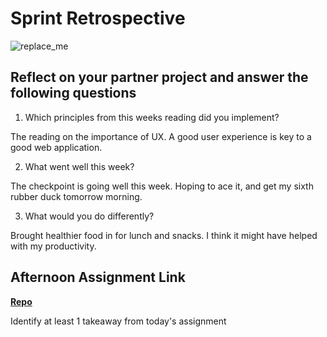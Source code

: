 # Sprint Retrospective

![replace_me](https://codeworks.blob.core.windows.net/public/assets/img/illustrations/placeholder.svg)

## Reflect on your partner project and answer the following questions

1. Which principles from this weeks reading did you implement?

  The reading on the importance of UX. A good user experience is key to a good web application. 

2. What went well this week?

  The checkpoint is going well this week. Hoping to ace it, and get my sixth rubber duck tomorrow morning.

3. What would you do differently?

  Brought healthier food in for lunch and snacks. I think it might have helped with my productivity.

## Afternoon Assignment Link

**[Repo](https://github.com/tylertruman/Tower)**

Identify at least 1 takeaway from today's assignment
